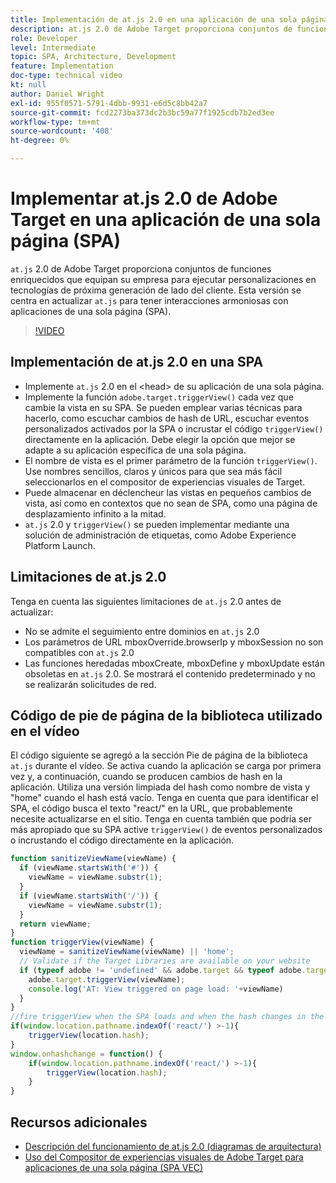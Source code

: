 ```yaml
---
title: Implementación de at.js 2.0 en una aplicación de una sola página (SPA)
description: at.js 2.0 de Adobe Target proporciona conjuntos de funciones enriquecidos que equipan su empresa para ejecutar personalizaciones en tecnologías de próxima generación de lado del cliente. Siga estos pasos para implementar at.js 2.0 en una aplicación de una sola página (SPA).
role: Developer
level: Intermediate
topic: SPA, Architecture, Development
feature: Implementation
doc-type: technical video
kt: null
author: Daniel Wright
exl-id: 955f0571-5791-4dbb-9931-e6d5c8bb42a7
source-git-commit: fcd2273ba373dc2b3bc59a77f1925cdb7b2ed3ee
workflow-type: tm+mt
source-wordcount: '408'
ht-degree: 0%

---
```


# Implementar at.js 2.0 de Adobe Target en una aplicación de una sola página (SPA)

`at.js` 2.0 de Adobe Target proporciona conjuntos de funciones enriquecidos que equipan su empresa para ejecutar personalizaciones en tecnologías de próxima generación de lado del cliente. Esta versión se centra en actualizar `at.js` para tener interacciones armoniosas con aplicaciones de una sola página (SPA).

>[!VIDEO](https://video.tv.adobe.com/v/26248?quality=12)

## Implementación de at.js 2.0 en una SPA

* Implemente `at.js` 2.0 en el &lt;head> de su aplicación de una sola página.
* Implemente la función `adobe.target.triggerView()` cada vez que cambie la vista en su SPA. Se pueden emplear varias técnicas para hacerlo, como escuchar cambios de hash de URL, escuchar eventos personalizados activados por la SPA o incrustar el código `triggerView()` directamente en la aplicación. Debe elegir la opción que mejor se adapte a su aplicación específica de una sola página.
* El nombre de vista es el primer parámetro de la función `triggerView()`. Use nombres sencillos, claros y únicos para que sea más fácil seleccionarlos en el compositor de experiencias visuales de Target.
* Puede almacenar en déclencheur las vistas en pequeños cambios de vista, así como en contextos que no sean de SPA, como una página de desplazamiento infinito a la mitad.
* `at.js` 2.0 y `triggerView()` se pueden implementar mediante una solución de administración de etiquetas, como Adobe Experience Platform Launch.

## Limitaciones de at.js 2.0

Tenga en cuenta las siguientes limitaciones de `at.js` 2.0 antes de actualizar:

* No se admite el seguimiento entre dominios en `at.js` 2.0
* Los parámetros de URL mboxOverride.browserIp y mboxSession no son compatibles con `at.js` 2.0
* Las funciones heredadas mboxCreate, mboxDefine y mboxUpdate están obsoletas en `at.js` 2.0. Se mostrará el contenido predeterminado y no se realizarán solicitudes de red.

## Código de pie de página de la biblioteca utilizado en el vídeo

El código siguiente se agregó a la sección Pie de página de la biblioteca `at.js` durante el vídeo. Se activa cuando la aplicación se carga por primera vez y, a continuación, cuando se producen cambios de hash en la aplicación. Utiliza una versión limpiada del hash como nombre de vista y &quot;home&quot; cuando el hash está vacío. Tenga en cuenta que para identificar el SPA, el código busca el texto &quot;react/&quot; en la URL, que probablemente necesite actualizarse en el sitio. Tenga en cuenta también que podría ser más apropiado que su SPA active `triggerView()` de eventos personalizados o incrustando el código directamente en la aplicación.

```javascript
function sanitizeViewName(viewName) {
  if (viewName.startsWith('#')) {
    viewName = viewName.substr(1);
  }
  if (viewName.startsWith('/')) {
    viewName = viewName.substr(1);
  }
  return viewName;
}
function triggerView(viewName) {
  viewName = sanitizeViewName(viewName) || 'home';
  // Validate if the Target Libraries are available on your website
  if (typeof adobe != 'undefined' && adobe.target && typeof adobe.target.triggerView === 'function') {
    adobe.target.triggerView(viewName);
    console.log('AT: View triggered on page load: '+viewName)
  }
}
//fire triggerView when the SPA loads and when the hash changes in the SPA
if(window.location.pathname.indexOf('react/') >-1){
    triggerView(location.hash);
}
window.onhashchange = function() {
    if(window.location.pathname.indexOf('react/') >-1){
        triggerView(location.hash);
    }
}
```

## Recursos adicionales

* [Descripción del funcionamiento de at.js 2.0 (diagramas de arquitectura)](understanding-how-atjs-20-works.md)
* [Uso del Compositor de experiencias visuales de Adobe Target para aplicaciones de una sola página (SPA VEC)](../experiences/use-the-visual-experience-composer-for-single-page-applications.md)
